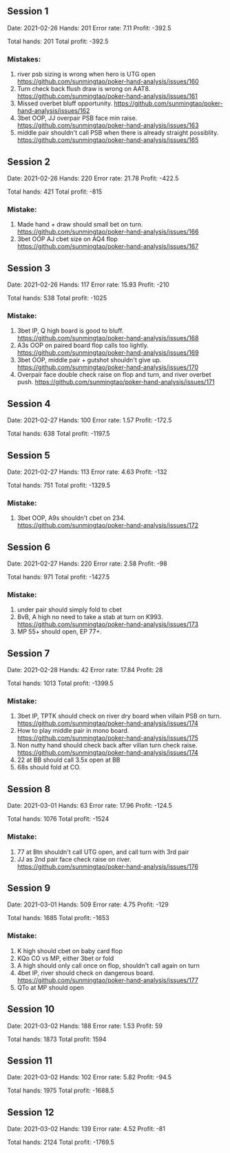 ## Session 1

Date: 2021-02-26
Hands: 201
Error rate: 7.11
Profit: -392.5

Total hands: 201
Total profit: -392.5

### Mistakes:

1. river psb sizing is wrong when hero is UTG open https://github.com/sunmingtao/poker-hand-analysis/issues/160
2. Turn check back flush draw is wrong on AAT8. https://github.com/sunmingtao/poker-hand-analysis/issues/161
3. Missed overbet bluff opportunity. https://github.com/sunmingtao/poker-hand-analysis/issues/162
4. 3bet OOP, JJ overpair PSB face min raise. https://github.com/sunmingtao/poker-hand-analysis/issues/163
5. middle pair shouldn't call PSB when there is already straight possiblity. https://github.com/sunmingtao/poker-hand-analysis/issues/165

## Session 2

Date: 2021-02-26
Hands: 220
Error rate: 21.78
Profit: -422.5

Total hands: 421
Total profit: -815

### Mistake:

1. Made hand + draw should small bet on turn. https://github.com/sunmingtao/poker-hand-analysis/issues/166
2. 3bet OOP AJ cbet size on AQ4 flop https://github.com/sunmingtao/poker-hand-analysis/issues/167

## Session 3

Date: 2021-02-26
Hands: 117
Error rate: 15.93
Profit: -210

Total hands: 538
Total profit: -1025

### Mistake:

1. 3bet IP, Q high board is good to bluff. https://github.com/sunmingtao/poker-hand-analysis/issues/168
2. A3s OOP on paired board flop calls too lightly. https://github.com/sunmingtao/poker-hand-analysis/issues/169
3. 3bet OOP, middle pair + gutshot shouldn't give up. https://github.com/sunmingtao/poker-hand-analysis/issues/170
4. Overpair face double check raise on flop and turn, and river overbet push. https://github.com/sunmingtao/poker-hand-analysis/issues/171

## Session 4

Date: 2021-02-27
Hands: 100
Error rate: 1.57
Profit: -172.5

Total hands: 638
Total profit: -1197.5

## Session 5

Date: 2021-02-27
Hands: 113
Error rate: 4.63
Profit: -132

Total hands: 751
Total profit: -1329.5

### Mistake:

1. 3bet OOP, A9s shouldn't cbet on 234. https://github.com/sunmingtao/poker-hand-analysis/issues/172

## Session 6

Date: 2021-02-27
Hands: 220
Error rate: 2.58
Profit: -98

Total hands: 971
Total profit: -1427.5

### Mistake:

1. under pair should simply fold to cbet
2. BvB, A high no need to take a stab at turn on K993. https://github.com/sunmingtao/poker-hand-analysis/issues/173
3. MP 55+ should open, EP 77+. 

## Session 7

Date: 2021-02-28
Hands: 42
Error rate: 17.84
Profit: 28

Total hands: 1013
Total profit: -1399.5

### Mistake:

1. 3bet IP, TPTK should check on river dry board when villain PSB on turn. https://github.com/sunmingtao/poker-hand-analysis/issues/174
2. How to play middle pair in mono board. https://github.com/sunmingtao/poker-hand-analysis/issues/175
3. Non nutty hand should check back after villan turn check raise. https://github.com/sunmingtao/poker-hand-analysis/issues/174
4. 22 at BB should call 3.5x open at BB
5. 68s should fold at CO. 

## Session 8

Date: 2021-03-01
Hands: 63
Error rate: 17.96
Profit: -124.5

Total hands: 1076
Total profit: -1524

### Mistake:

1. 77 at Btn shouldn't call UTG open, and call turn with 3rd pair
2. JJ as 2nd pair face check raise on river. https://github.com/sunmingtao/poker-hand-analysis/issues/176

## Session 9

Date: 2021-03-01
Hands: 509
Error rate: 4.75
Profit: -129

Total hands: 1685
Total profit: -1653

### Mistake:

1. K high should cbet on baby card flop
2. KQo CO vs MP, either 3bet or fold
3. A high should only call once on flop, shouldn't call again on turn
4. 4bet IP, river should check on dangerous board. https://github.com/sunmingtao/poker-hand-analysis/issues/177
5. QTo at MP should open

## Session 10
Date: 2021-03-02
Hands: 188
Error rate: 1.53
Profit: 59

Total hands: 1873
Total profit: 1594


## Session 11
Date: 2021-03-02
Hands: 102
Error rate: 5.82
Profit: -94.5

Total hands: 1975
Total profit: -1688.5


## Session 12
Date: 2021-03-02
Hands: 139
Error rate: 4.52
Profit: -81

Total hands: 2124
Total profit: -1769.5

